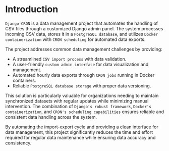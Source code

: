 # Introduction

`Django-CRON` is a data management project that automates the handling of CSV files through a customized Django admin panel. The system processes incoming CSV data, stores it in a `PostgreSQL database`, and utilizes `Docker containerization` with `CRON scheduling` for automated data exports.

The project addresses common data management challenges by providing:

- A streamlined `CSV import process` with data validation.
- A user-friendly `custom admin interface` for data visualization and management.
- Automated hourly data exports through `CRON jobs` running in Docker containers.
- Reliable `PostgreSQL database storage` with proper data versioning.

This solution is particularly valuable for organizations needing to maintain synchronized datasets with regular updates while minimizing manual intervention. The combination of `Django's robust framework`, `Docker's containerization`, and `CRON's scheduling capabilities` ensures reliable and consistent data handling across the system.

By automating the import-export cycle and providing a clean interface for data management, this project significantly reduces the time and effort required for regular data maintenance while ensuring data accuracy and consistency.
